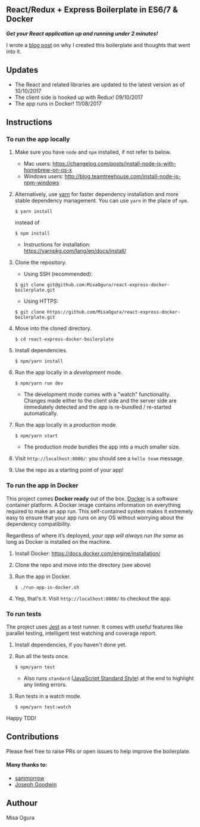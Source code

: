 ## React/Redux + Express Boilerplate in ES6/7 & Docker

_**Get your React application up and running under 2 minutes!**_

I wrote a [blog post](https://medium.com/@misaogura/hello-team-once-more-4d262286f138) on why I created this boilerplate and thoughts that went into it.

## Updates
- The React and related libraries are updated to the latest version as of 10/10/2017
- The client side is hooked up with Redux! 09/10/2017
- The app runs in Docker! 11/08/2017

## Instructions

### To run the app locally

1. Make sure you have `node` and `npm` installed, if not refer to below.
    - Mac users: https://changelog.com/posts/install-node-js-with-homebrew-on-os-x
    - Windows users: http://blog.teamtreehouse.com/install-node-js-npm-windows
    
2. Alternatively, use [yarn](https://yarnpkg.com/en/) for faster dependency installation
    and more stable dependency management. You can use `yarn` in the place of `npm`.
    ```
    $ yarn install
    ```
    instead of
    ```
    $ npm install
    ```
    - Instructions for installation: https://yarnpkg.com/lang/en/docs/install/
    
3. Clone the repository.
    - Using SSH (recommended):
    ```
    $ git clone git@github.com:MisaOgura/react-express-docker-boilerplate.git
    ```
    - Using HTTPS:
    ```
    $ git clone https://github.com/MisaOgura/react-express-docker-boilerplate.git
    ```
    
4. Move into the cloned directory.
    ```
    $ cd react-express-docker-boilerplate
    ```

5. Install dependencies.
    ```
    $ npm/yarn install
    ```
    
6. Run the app locally in a _development_ mode.
    ```
    $ npm/yarn run dev
    ```
    - The development mode comes with a "watch" functionality. Changes made either
    to the client side and the server side are immediately detected and the app is
    re-bundled / re-started automatically.
    
7. Run the app locally in a _production_ mode.
    ```
    $ npm/yarn start
    ```
    - The production mode bundles the app into a much smaller size.
    
8. Visit `http://localhost:8080/`: you should see a `hello team` message.

9. Use the repo as a starting point of your app!


### To run the app in Docker

This project comes **Docker ready** out of the box. [Docker](https://www.docker.com/)
is a software container platform. A Docker image contains information on everything
required to make an app run. This self-contained system makes it extremely easy to
ensure that your app runs on any OS without worrying about the dependency compatibility.

Regardless of where it’s deployed, _your app will always run the same_ as long as
Docker is installed on the machine.

1. Install Docker: https://docs.docker.com/engine/installation/

2. Clone the repo and move into the directory (see above)

3. Run the app in Docker.
    ```
    $ ./run-app-in-docker.sh
    ```
    
4. Yep, that's it. Visit `http://localhost:8080/` to checkout the app.


### To run tests

The project uses [Jest](https://facebook.github.io/jest/) as a test runner.
It comes with useful features like parallel testing, intelligent test watching
and coverage report.

1. Install dependencies, if you haven't done yet.

2. Run all the tests once.
    ```
    $ npm/yarn test
    ``` 
    - Also runs `standard` ([JavaScript Standard Style](https://standardjs.com/)) at the end to highlight any
    linting errors.

3. Run tests in a watch mode.
    ```
    $ npm/yarn test:watch
    ```

Happy TDD!


## Contributions

Please feel free to raise PRs or open issues to help improve the boilerplate.

#### Many thanks to:
- [sammorrow](https://github.com/sammorrow)
- [Joseph Goodwin](https://github.com/jcgoodwin86)

## Authour

Misa Ogura
